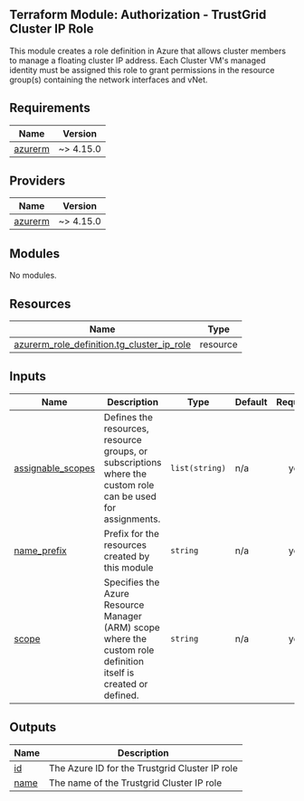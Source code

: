 ##  Terraform Module: Authorization - TrustGrid Cluster IP Role
This module creates a role definition in Azure that allows cluster members to manage a floating cluster IP address.  Each Cluster VM's managed identity must be assigned this role to grant permissions in the resource group(s) containing the network interfaces and vNet.
<!-- BEGIN_TF_DOCS -->
## Requirements

| Name | Version |
|------|---------|
| <a name="requirement_azurerm"></a> [azurerm](#requirement\_azurerm) | ~> 4.15.0 |

## Providers

| Name | Version |
|------|---------|
| <a name="provider_azurerm"></a> [azurerm](#provider\_azurerm) | ~> 4.15.0 |

## Modules

No modules.

## Resources

| Name | Type |
|------|------|
| [azurerm_role_definition.tg_cluster_ip_role](https://registry.terraform.io/providers/hashicorp/azurerm/latest/docs/resources/role_definition) | resource |

## Inputs

| Name | Description | Type | Default | Required |
|------|-------------|------|---------|:--------:|
| <a name="input_assignable_scopes"></a> [assignable\_scopes](#input\_assignable\_scopes) | Defines the resources, resource groups, or subscriptions where the custom role can be used for assignments. | `list(string)` | n/a | yes |
| <a name="input_name_prefix"></a> [name\_prefix](#input\_name\_prefix) | Prefix for the resources created by this module | `string` | n/a | yes |
| <a name="input_scope"></a> [scope](#input\_scope) | Specifies the Azure Resource Manager (ARM) scope where the custom role definition itself is created or defined. | `string` | n/a | yes |

## Outputs

| Name | Description |
|------|-------------|
| <a name="output_id"></a> [id](#output\_id) | The Azure ID for the Trustgrid Cluster IP role |
| <a name="output_name"></a> [name](#output\_name) | The name of the Trustgrid Cluster IP role |
<!-- END_TF_DOCS -->